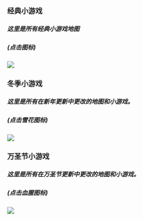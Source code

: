 ### 经典小游戏
##### 这里是所有经典小游戏地图
##### (点击图标)
[![](https://github.com/KoT0XleB/AutoEvent/blob/beta14.1-mer/Photos/MiniGames(mini).png)](https://github.com/KoT0XleB/AutoEvent/blob/beta14.1-mer/Docs/ClassicMiniGames_zh.md)

### 冬季小游戏
##### 这里是所有在新年更新中更改的地图和小游戏。
##### (点击雪花图标)
[![](https://github.com/KoT0XleB/AutoEvent/blob/beta14.1-mer/Photos/MiniGames%20Winter(mini).png)](https://github.com/KoT0XleB/AutoEvent/blob/beta14.1-mer/Docs/NewYearMiniGames_zh.md)

### 万圣节小游戏
##### 这里是所有在万圣节更新中更改的地图和小游戏。
##### (点击血腥图标)
[![](https://github.com/kldhsh123/AutoEvent/blob/beta14.1-mer/Photos/MiniGames%20Halloween(mini).png)](https://github.com/KoT0XleB/AutoEvent/blob/beta14.1-mer/Docs/NewYearMiniGames_zh.md)
